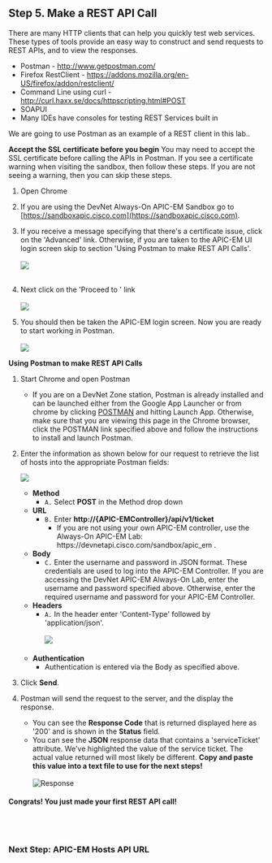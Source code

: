 ## Step 5. Make a REST API Call

There are many HTTP clients that can help you quickly test web services.  These types of tools provide an easy way to construct and send requests to REST APIs, and to view the responses.  

* Postman - <http://www.getpostman.com/>
* Firefox RestClient - <https://addons.mozilla.org/en-US/firefox/addon/restclient/>
* Command Line using curl  - <http://curl.haxx.se/docs/httpscripting.html#POST>
* SOAPUI
* Many IDEs have consoles for testing REST Services built in

We are going to use Postman as an example of a REST client in this lab..

**Accept the SSL certificate before you begin**
You may need to accept the SSL certificate before calling the APIs in Postman.  If you see a certificate warning when visiting the sandbox, then follow these steps.  If you are not seeing a warning, then you can skip these steps.

1. Open Chrome
2. If you are using the DevNet Always-On APIC-EM Sandbox go to [https://sandboxapic.cisco.com](https://sandboxapic.cisco.com).
3. If you receive a message specifying that there's a certificate issue, click on the 'Advanced' link.  Otherwise, if you are taken to the APIC-EM UI login screen skip to section 'Using Postman to make REST API Calls'.<br/><br/>
![](/posts/files/coding-101-rest-basics-ga/assets/images/ssl1.png)<br/><br/>
4. Next click on the 'Proceed to <your IP>' link<br/><br/>
![](/posts/files/coding-101-rest-basics-ga/assets/images/ssl2.png)

5. You should then be taken the APIC-EM login screen. Now you are ready to start working in Postman.<br/><br/>
![](/posts/files/coding-101-rest-basics-ga/assets/images/ssl3.png)

**Using Postman to make REST API Calls**
1. Start Chrome and open Postman
	* If you are on a DevNet Zone station, Postman is already installed and can be launched either from the Google App Launcher or from chrome by clicking <a href="https://chrome.google.com/webstore/detail/postman/fhbjgbiflinjbdggehcddcbncdddomop?hl=en" target="_blank">POSTMAN</a> and hitting Launch App.  Otherwise, make sure that you are viewing this page in the Chrome browser, click the POSTMAN link specified above and follow the instructions to install and launch Postman.

2. Enter the information as shown below for our request to retrieve the list of hosts into the appropriate Postman fields:

   ![](/posts/files/coding-101-rest-basics-ga/assets/images/postman1.png)

	* **Method**
		* ``A.``  Select **POST** in the Method drop down
	* **URL**
		* ``B.`` Enter **http://{APIC-EMController}/api/v1/ticket**
			* If you are not using your own APIC-EM controller, use the Always-On APIC-EM Lab: https[]()://devnetapi.cisco.com/sandbox/apic_em .
	* **Body**
		* ``C.`` Enter the username and password in JSON format.  These credentials are used to log into the APIC-EM Controller.  If you are accessing the DevNet APIC-EM Always-On Lab, enter the username and password specified above.  Otherwise, enter the required username and password for your APIC-EM Controller.
	* **Headers**
		* ``A.`` In the header enter 'Content-Type'  followed by 'application/json'.<br/><br/>
		![](/posts/files/coding-101-rest-basics-ga/assets/images/postman2.png)<br/><br/>
	* **Authentication**
		* Authentication is entered via the Body as specified above.
3. Click **Send**.
4. Postman will send the request to the server, and the display the response.
	* You can see the **Response Code** that is returned displayed here as '200' and is shown in the **Status** field.
	* You can see the **JSON** response data that contains a 'serviceTicket' attribute. We've highlighted the value of the service ticket.  The actual value returned will most likely be different. **Copy and paste this value into a text file to use for the next steps!**<br/><br/>
    ![](/posts/files/coding-101-rest-basics-ga/assets/images/postman3.png "Response")

#### Congrats! You just made your first REST API call! ####
<br/>
<br/>

### Next Step: APIC-EM Hosts API URL
